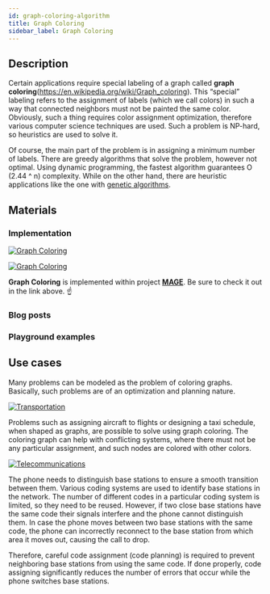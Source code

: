 ```yaml
---
id: graph-coloring-algorithm
title: Graph Coloring
sidebar_label: Graph Coloring
---
```

## Description

Certain applications require special labeling of a graph called **graph coloring**(https://en.wikipedia.org/wiki/Graph_coloring). This “special” labeling refers to the assignment of labels (which we call colors) in such a way that connected neighbors must not be painted the same color. Obviously, such a thing requires color assignment optimization, therefore various computer science techniques are used. Such a problem is NP-hard, so heuristics are used to solve it.

Of course, the main part of the problem is in assigning a minimum number of labels. There are greedy algorithms that solve the problem, however not optimal. Using dynamic programming, the fastest algorithm guarantees O (2.44 ^ n) complexity. While on the other hand, there are heuristic applications like the one with [genetic algorithms](https://en.wikipedia.org/wiki/Genetic_algorithm).

## Materials

### Implementation

[![Graph Coloring](https://img.shields.io/badge/Graph_Coloring-Implementation-FB6E00?style=for-the-badge&logo=github&logoColor=white)](/mage/query-modules/cpp/graph-coloring)

[![Graph Coloring](https://img.shields.io/badge/Graph_Coloring-Documentation-FCC624?style=for-the-badge&logo=cplusplus&logoColor=white)](/mage/query-modules/cpp/graph-coloring)

**Graph Coloring** is implemented within project [**MAGE**](https://github.com/memgraph/mage). Be sure to check it out in the link above. :point_up:


### Blog posts

### Playground examples

## Use cases

Many problems can be modeled as the problem of coloring graphs. Basically, such problems are of an optimization and planning nature.

[![Transportation](https://img.shields.io/badge/Transportation-Application-8A477F?style=for-the-badge)](/mage/query-modules/python/node-similarity)

Problems such as assigning aircraft to flights or designing a taxi schedule, when shaped as graphs, are possible to solve using graph coloring. The coloring graph can help with conflicting systems, where there must not be any particular assignment, and such nodes are colored with other colors.

[![Telecommunications](https://img.shields.io/badge/Telecommunications-Application-8A477F?style=for-the-badge)](/mage/query-modules/python/node-similarity)

The phone needs to distinguish base stations to ensure a smooth transition between them. Various coding systems are used to identify base stations in the network. The number of different codes in a particular coding system is limited, so they need to be reused. However, if two close base stations have the same code their signals interfere and the phone cannot distinguish them. In case the phone moves between two base stations with the same code, the phone can incorrectly reconnect to the base station from which area it moves out, causing the call to drop.

Therefore, careful code assignment (code planning) is required to prevent neighboring base stations from using the same code. If done properly, code assigning significantly reduces the number of errors that occur while the phone switches base stations.
